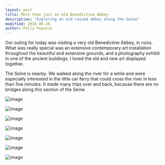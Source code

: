 ```yaml
---
layout: post
title: More than just an old Benedictine Abbey
description: "Exploring an old ruined abbey along the Seine"
modified: 2016-06-28
author: Polly Peacock
---
```


Our outing for today was visiting a very old Benedictine Abbey, in ruins. What was really special was an extensive contemporary art installation throughout the beautiful and extensive grounds, and a photography exhibit in one of the ancient buildings. I loved the old and new art displayed together. 

The Seine is nearby. We walked along the river for a while and were especially interested in the little car ferry that could cross the river in less than five minutes. It made many trips over and back, because there are no bridges along this section of the Seine. 

![image](/ireland-france/images/628_1.jpg)

![image](/ireland-france/images/628_2.jpg)

![image](/ireland-france/images/628_3.jpg)

![image](/ireland-france/images/628_4.jpg)

![image](/ireland-france/images/628_5.jpg)

![image](/ireland-france/images/628_6.jpg)

![image](/ireland-france/images/628_7.jpg)
